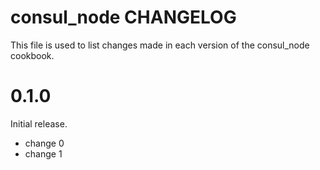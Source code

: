 # consul_node CHANGELOG

This file is used to list changes made in each version of the consul_node cookbook.

# 0.1.0

Initial release.

- change 0
- change 1

